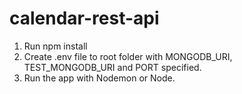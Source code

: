 # calendar-rest-api

1) Run npm install
2) Create .env file to root folder with MONGODB_URI, TEST_MONGODB_URI and PORT specified.
3) Run the app with Nodemon or Node.


